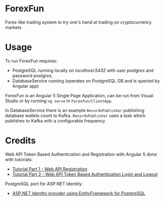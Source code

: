 # ForexFun
Forex-like trading system to try one's hand at trading on cryptocurrency markets

# Usage
To run ForexFun requires:
- PostgreSQL running locally on _localhost:5432_ with user _postgres_ and password _postgres_,
- DatabaseService running (operates on PostgreSQL DB and is queried by Angular app)

ForexFun is an Angular 5 Single Page Application, can be run from Visual Studio or by running `ng serve` in `ForexFun/ClientApp`.

In DatabaseService there is an example `RecordsPublisher` publishing database wallets count to Kafka. `RecordsPublisher` uses a task which publishes to Kafka with a configurable frequency.

# Credits
Web API Token Based Authentication and Registration with Angular 5 done with tutorials:
- [Tutorial Part 1 - Web API Registration](http://www.dotnetmob.com/angular-5-tutorial/angular-5-user-registration-web-api/)
- [Tutorial Part 2 - Web API Token Based Authentication Login and Logout](http://www.dotnetmob.com/angular-5-tutorial/angular-5-login-and-logout-with-web-api-using-token-based-authentication/)

PostgreSQL port for ASP.NET Identity:
- [ASP.NET Identity provider using EntityFramework for PostgreSQL](https://github.com/vincechan/PostgreSQL.AspNet.Identity.EntityFramework)

